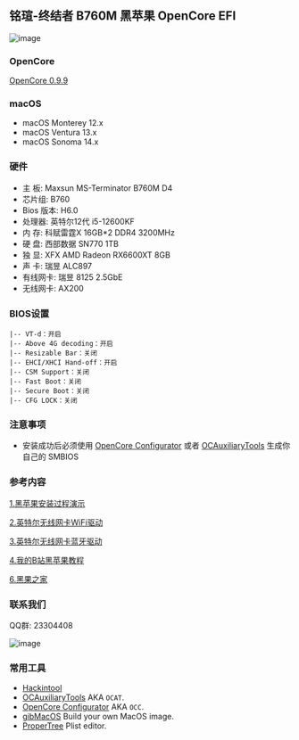 ## 铭瑄-终结者 B760M 黑苹果 OpenCore EFI

![image](ScreenShot/铭瑄B760M.jpg)

### OpenCore

[OpenCore 0.9.9](https://github.com/acidanthera/OpenCorePkg)

### macOS

- macOS Monterey 12.x
- macOS Ventura  13.x 
- macOS Sonoma 14.x

### 硬件

- 主    板: Maxsun MS-Terminator B760M D4
- 芯片组: B760
- Bios 版本: H6.0
- 处理器: 英特尔12代 i5-12600KF
- 内    存: 科赋雷霆X 16GB*2 DDR4 3200MHz
- 硬    盘: 西部数据 SN770 1TB
- 独    显:  XFX AMD Radeon RX6600XT 8GB 
- 声    卡: 瑞昱 ALC897
- 有线网卡: 瑞昱 8125 2.5GbE
- 无线网卡: AX200

### BIOS设置

```
|-- VT-d：开启
|-- Above 4G decoding：开启
|-- Resizable Bar：关闭
|-- EHCI/XHCI Hand-off：开启
|-- CSM Support：关闭
|-- Fast Boot：关闭
|-- Secure Boot：关闭
|-- CFG LOCK：关闭
```

### 注意事项

 - 安装成功后必须使用 [OpenCore Configurator](https://mackie100projects.altervista.org/opencore-configurator/) 或者 [OCAuxiliaryTools](https://github.com/ic005k/OCAuxiliaryTools) 生成你自己的 SMBIOS

### 参考内容

[1.黑苹果安装过程演示](https://hackintosh.club/d/10000060)

[2.英特尔无线网卡WiFi驱动](https://hackintosh.club/d/10000015)

[3.英特尔无线网卡蓝牙驱动](https://hackintosh.club/d/10000017)

[4.我的B站黑苹果教程](https://space.bilibili.com/244390800/video)

[6.黑果之家](https://hackintosh.club)

### 联系我们

QQ群: 23304408

![image](ScreenShot/QRCode.png)



### 常用工具

- [Hackintool](https://github.com/headkaze/Hackintool) 
- [OCAuxiliaryTools](https://github.com/ic005k/OCAuxiliaryTools) AKA `OCAT`.
- [OpenCore Configurator](https://mackie100projects.altervista.org/opencore-configurator/) AKA `OCC`.
- [gibMacOS](https://github.com/corpnewt/gibMacOS) Build your own MacOS image.
- [ProperTree](https://github.com/corpnewt/ProperTree) Plist editor.